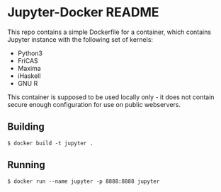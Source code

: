 Jupyter-Docker README
=====================

This repo contains a simple Dockerfile for a container, which contains Jupyter
instance with the following set of kernels:

* Python3
* FriCAS
* Maxima
* iHaskell
* GNU R

This container is supposed to be used locally only - it does not contain secure
enough configuration for use on public webservers.

Building
--------

    $ docker build -t jupyter .

Running
-------

    $ docker run --name jupyter -p 8888:8888 jupyter

